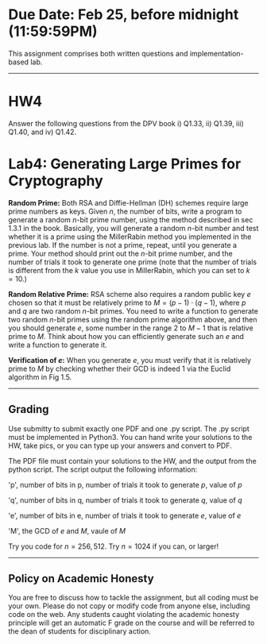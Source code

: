 <!--
.. title: HW4
.. slug: algo_hw4
.. date: 2021-02-19 20:07:01 UTC-04:00
.. tags: 
.. category: 
.. link: 
.. description: 
.. has_math: True
.. type: text
-->

# **Due Date**: Feb 25, before midnight (11:59:59PM)

This assignment comprises both written questions and
implementation-based lab.

---

# HW4

Answer the following questions from the DPV book i) Q1.33, ii) Q1.39,
iii) Q1.40, and iv) Q1.42.


# Lab4: Generating Large Primes for Cryptography

**Random Prime:** Both RSA and Diffie-Hellman (DH) schemes require large prime numbers as
keys. Given $n$, the number of bits, write a program to generate a
random $n$-bit prime number, using the method described in sec 1.3.1 in
the book. Basically, you will generate a random $n$-bit number and test
whether it is a prime using the MillerRabin method you implemented in
the previous lab. If the number is not a prime, repeat, until you
generate a prime. Your method should print out the $n$-bit prime number,
and the number of trials it took to generate one prime (note that the
number of trials is different from the $k$ value you use in MillerRabin,
which you can set to $k=10$.)

**Random Relative Prime:** RSA scheme also requires a random public key
$e$ chosen so that it must be relatively prime to $M=(p-1) \cdot (q-1)$, where
$p$ and $q$ are two random $n$-bit primes. You need to write a function
to generate two random $n$-bit primes using the random prime algorithm
above, and then you should generate $e$, some number in the range $2$ to
$M-1$ that is relative prime to $M$. Think about how you can efficiently
generate such an $e$ and write a function to generate it. 

**Verification of $e$:** When you generate $e$, you must verify that it
is relatively prime to $M$ by checking whether their GCD is indeed $1$
via the Euclid algorithm in Fig 1.5.

---

## Grading

Use submitty to submit exactly one PDF and one .py script. 
The .py script must be implemented in Python3. 
You can hand write your solutions to the HW, take
pics, or you can type up your answers and convert to PDF.

The PDF file must contain your solutions to the HW, and the output from
the python script. The script output the following information:

'p',  number of bits in p, number of trials it took to generate $p$,
value of $p$

'q', number of bits in q, number of trials it took to generate $q$,
value of $q$

'e', number of bits in e, number of trials it took to generate $e$,
value of $e$

'M', the GCD of $e$ and $M$, vaule of $M$

Try you code for $n=256, 512$. Try $n=1024$ if you can, or larger!

---

## Policy on Academic Honesty

You are free to discuss how to tackle the assignment, but all coding
must be your own. Please do not copy or modify code from anyone else,
including code on the web. Any students caught violating the academic
honesty principle will get an automatic F grade on the course and will
be referred to the dean of students for disciplinary action.

